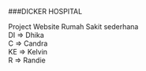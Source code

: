 ###DICKER HOSPITAL 

Project Website Rumah Sakit sederhana</br>
DI => Dhika</br>
C => Candra</br>
KE => Kelvin</br>
R => Randie</br>
